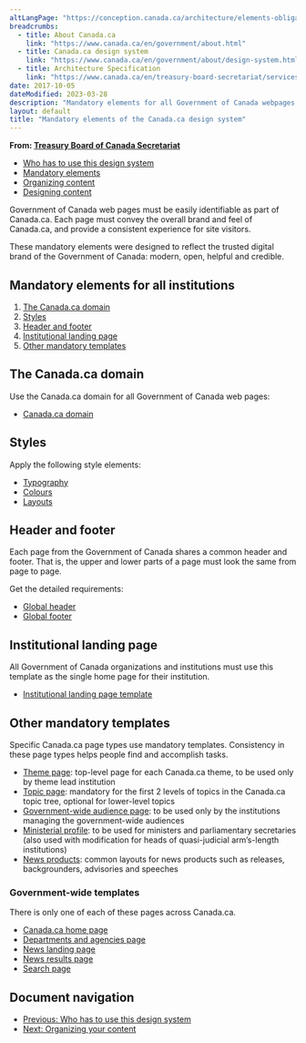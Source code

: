 ```yaml
---
altLangPage: "https://conception.canada.ca/architecture/elements-obligatoires.html"
breadcrumbs:
  - title: About Canada.ca
    link: "https://www.canada.ca/en/government/about.html"
  - title: Canada.ca design system
    link: "https://www.canada.ca/en/government/about/design-system.html"
  - title: Architecture Specification
    link: "https://www.canada.ca/en/treasury-board-secretariat/services/government-communications/canada-content-information-architecture-specification.html"
date: 2017-10-05
dateModified: 2023-03-28
description: "Mandatory elements for all Government of Canada webpages."
layout: default
title: "Mandatory elements of the Canada.ca design system"
---
```

<p class="gc-byline"><strong>From: <a href="https://www.canada.ca/en/treasury-board-secretariat.html">Treasury Board of Canada Secretariat</a></strong></p>
<div>
  <div class="mrgn-tp-md mrgn-bttm-sm brdr-bttm">
    <div class="row  mrgn-bttm-sm">
      <ul class="toc lst-spcd col-md-12">
        <li class="col-md-4"><a href="usage-canadaca-design.html" class="list-group-item">Who has to use this design system</a> </li>
        <li class="col-md-4"><a href="mandatory-elements.html" class="list-group-item cust-active active">Mandatory elements</a> </li>
        <li class="col-md-4"><a href="organizing-content.html" class="list-group-item">Organizing content</a> </li>
        <li class="col-md-4"><a href="templates.html" class="list-group-item">Designing content</a> </li>
      </ul>
    </div>
  </div>
  <p>Government of Canada web pages must be easily identifiable as part of Canada.ca. Each page must convey the overall brand and feel of Canada.ca, and provide a consistent experience for site visitors. </p>
  <p>These mandatory elements were designed to reflect the trusted digital brand of the Government of Canada: modern, open, helpful and credible.</p>
  <section>
    <h2>Mandatory elements for all institutions</h2>
    <ol>
      <li><a href="#domain">The Canada.ca domain</a></li>
      <li><a href="#styles">Styles</a></li>
      <li><a href="#header-footer">Header and footer</a> </li>
      <li><a href="#inst_home">Institutional landing page</a> </li>
      <li><a href="#mandatory">Other mandatory templates</a></li>
    </ol>
  </section>
  <h2 id="domain">The Canada.ca domain</h2>
  <p>Use the Canada.ca domain for all Government of Canada web pages:</p>
  <ul>
    <li><a href="https://design.canada.ca/common-design-patterns/canada-dot-ca.html">Canada.ca domain</a></li>
  </ul>
  <h2 id="styles">Styles</h2>
  <p>Apply the following style elements:</p>
  <ul>
    <li><a href="https://design.canada.ca/styles/typography.html">Typography</a></li>
    <li><a href="https://design.canada.ca/styles/colours.html">Colours</a></li>
    <li><a href="https://design.canada.ca/styles/layouts.html">Layouts</a></li>
  </ul>
  <h2 id="header-footer">Header and footer</h2>
  <p>Each page from the Government of Canada shares a common header and footer. That is, the upper and lower parts of a page must look the same from page to page.</p>
  <p>Get the detailed requirements:</p>
  <ul>
    <li><a href="https://design.canada.ca/common-design-patterns/global-header.html">Global header</a></li>
    <li><a href="https://design.canada.ca/common-design-patterns/site-footer.html">Global footer</a></li>
  </ul>
  <h2 id="inst_home">Institutional landing page</h2>
  <p>All Government of Canada organizations and institutions must use this template as the single home page for their institution.</p>
  <ul>
    <li><a href="https://design.canada.ca/mandatory-templates/institutional-profile-pages.html">Institutional landing page template</a></li>
  </ul>
  <h2 id="mandatory">Other mandatory templates</h2>
  <p>Specific Canada.ca page types use mandatory templates. Consistency in these page types helps people find and accomplish tasks. </p>
  <ul>
    <li><a href="https://design.canada.ca/mandatory-templates/theme-topic.html">Theme page</a>: top-level page for each Canada.ca theme, to be used only by theme lead institution</li>
    <li><a href="https://design.canada.ca/mandatory-templates/theme-topic.html">Topic page</a>: mandatory for the first 2 levels of topics in the Canada.ca topic tree, optional for lower-level topics</li>
    <li><a href="https://design.canada.ca/mandatory-templates/audience-pages.html">Government-wide audience page</a>: to be used only by the institutions managing the government-wide audiences</li>
    <li><a href="https://design.canada.ca/mandatory-templates/ministerial-profile-pages.html">Ministerial profile</a>: to be used for ministers and parliamentary secretaries (also used with modification for heads of quasi-judicial arm’s-length institutions)</li>
    <li><a href="https://design.canada.ca/mandatory-templates/news-pages.html#product">News products</a>: common layouts for news products such as releases, backgrounders, advisories and speeches</li>
  </ul>
  <h3 id="gc-wide">Government-wide templates</h3>
  <p>There is only one of each of these pages across Canada.ca.</p>
  <ul>
    <li><a href="https://design.canada.ca/mandatory-templates/home-page.html">Canada.ca home page</a></li>
    <li><a href="https://design.canada.ca/mandatory-templates/department-agencies-page.html">Departments and agencies page</a></li>
    <li><a href="https://design.canada.ca/mandatory-templates/news-pages.html#landing">News landing page</a></li>
    <li><a href="https://design.canada.ca/mandatory-templates/news-pages.html#results">News results page</a></li>
    <li><a href="https://design.canada.ca/mandatory-templates/search-page.html">Search page</a></li>
  </ul>
  <nav role="navigation" class="mrgn-bttm-lg">
    <h2 class="wb-inv">Document navigation</h2>
    <ul class="pager">
      <li class="previous"><a href="/en/treasury-board-secretariat/services/government-communications/canada-content-information-architecture-specification/usage-canadaca-design.html" rel="prev">Previous<span class="wb-inv">: Who has to use this design system</span></a></li>
      <li class="next"><a href="/en/treasury-board-secretariat/services/government-communications/canada-content-information-architecture-specification/organizing-content.html" rel="next">Next<span class="wb-inv">: Organizing your content</span></a></li>
    </ul>
  </nav>
</div>
